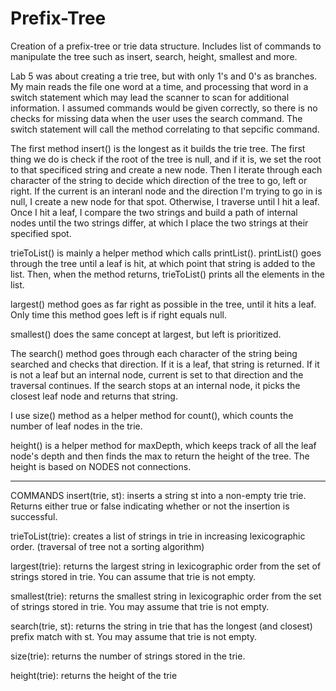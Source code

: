 # Prefix-Tree
Creation of a prefix-tree or trie data structure. Includes list of commands to manipulate the tree such as  insert, search, height, smallest and more. 

Lab 5 was about creating a trie tree, but with only 1's and 0's as branches. My main reads the file one word at a time, and processing that word in a switch statement which may lead the scanner to scan for additional information. I assumed commands would be given correctly, so there is no checks for missing data when the user uses the search command. The switch statement will call the method correlating to that sepcific command. 

The first method insert() is the longest as it builds the trie tree. The first thing we do is check if the root of the tree is null, and if it is, we set the root to that specificed string and create a new node. Then I iterate through each character of the string to decide which direction of the tree to go, left or right. If the current is an interanl node and the direction I'm trying to go in is null, I create a new node for that spot. Otherwise, I traverse until I hit a leaf. Once I hit a leaf, I compare the two strings and build a path of internal nodes until the two strings differ, at which I place the two strings at their specified spot. 

trieToList() is mainly a helper method which calls printList(). printList() goes through the tree until a leaf is hit, at which point that string is added to the list. Then, when the method returns, trieToList() prints all the elements in the list. 

largest() method goes as far right as possible in the tree, until it hits a leaf. Only time this method goes left is if right equals null.

smallest() does the same concept at largest, but left is prioritized. 

The search() method goes through each character of the string being searched and checks that direction. If it is a leaf, that string is returned. If it is not a leaf but an internal node, current is set to that direction and the traversal continues. If the search stops at an internal node, it picks the closest leaf node and returns that string.

I use size() method as a helper method for count(), which counts the number of leaf nodes in the trie. 

height() is a helper method for maxDepth, which keeps track of all the leaf node's depth and then finds the max to return the height of the tree. The height is based on NODES not connections. 

*****
COMMANDS
insert(trie, st): inserts a string st into a non-empty trie trie. Returns either true or false indicating whether or not the insertion is successful.

trieToList(trie): creates a list of strings in trie in increasing lexicographic order. (traversal of tree not a sorting algorithm)

largest(trie): returns the largest string in lexicographic order from the set of
strings stored in trie. You can assume that trie is not empty.

smallest(trie): returns the smallest string in lexicographic order from the set
of strings stored in trie. You may assume that trie is not empty.

search(trie, st): returns the string in trie that has the longest (and closest)
prefix match with st. You may assume that trie is not empty.

size(trie): returns the number of strings stored in the trie.

height(trie): returns the height of the trie
